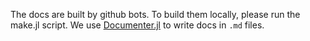 The docs are built by github bots. To build them locally, please run the make.jl script. We use [Documenter.jl](https://github.com/JuliaDocs/Documenter.jl) to write docs in `.md` files.